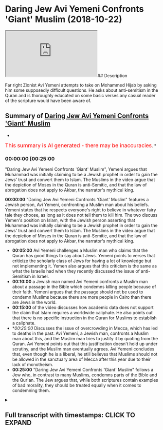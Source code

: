 # Daring Jew Avi Yemeni Confronts 'Giant' Muslim (2018-10-22)

<iframe loading='lazy' src='https://www.youtube.com/embed/h7Ak2oqNtQk'></iframe>## Description

Far right Zionist Avi Yemeni attempts to take on Mohammed Hijab by asking him some supposedly difficult questions. He asks about anti-semitism in the Quran and is thoroughly educated on some basic verses any casual reader of the scripture would have been aware of.

## Summary of [Daring Jew Avi Yemeni Confronts 'Giant' Muslim](https://www.youtube.com/watch?v=h7Ak2oqNtQk)


*

<span style="color:red; font-size:125%">This summary is AI generated - there may be inaccuracies</span>. [](/)*

### <a onclick="modifyYTiframeseektime('1500')">00:00:00 [00:25:00</a>

"Daring Jew Avi Yemeni Confronts 'Giant' Muslim", Yemeni argues that Muhammad was initially claiming to be a Jewish prophet in order to gain the Jews' trust and convert them to Islam. The Muslims in the video argue that the depiction of Moses in the Quran is anti-Semitic, and that the law of abrogation does not apply to Akbar, the narrator's mythical king.

**<a onclick="modifyYTiframeseektime('0')">00:00:00</a>**  "Daring Jew Avi Yemeni Confronts 'Giant' Muslim" features a Jewish person, Avi Yemeni, confronting a Muslim man about his beliefs. Yemeni states that he respects everyone's right to believe in whatever fairy tale they choose, as long as it does not tell them to kill him. The two discuss Yemen's position on Islam, with the Jewish person asserting that Muhammad was initially claiming to be a Jewish prophet in order to gain the Jews' trust and convert them to Islam. The Muslims in the video argue that the depiction of Moses in the Quran is anti-Semitic, and that the law of abrogation does not apply to Akbar, the narrator's mythical king.
* **<a onclick="modifyYTiframeseektime('300')">00:05:00</a>**  Avi Yemeni challenges a Muslim man who claims that the Quran has good things to say about Jews. Yemeni points to verses that criticize the scholarly class of Jews for having a lot of knowledge but not implementing it. Yemen also argues that this criticism is the same as what the Israelis had when they recently discussed the issue of anti-Semitism in Israel.
* **<a onclick="modifyYTiframeseektime('600')">00:10:00</a>**  a Jewish man named Avi Yemeni confronts a Muslim man about a passage in the Bible which condemns killing people because of their faith. Yemeni argues that the passage should not be used to condemn Muslims because there are more people in Cairo than there are Jews in the world.
* **<a onclick="modifyYTiframeseektime('900')">00:15:00</a>** of the video discusses how academic data does not support the claim that Islam requires a worldwide caliphate. He also points out that there is no specific instruction in the Quran for Muslims to establish a caliphate.
* **<a onclick="modifyYTiframeseektime('1200')">00:20:00</a>* Discusses the issue of overcrowding in Mecca, which has led to deaths in the past. Avi Yemeni, a Jewish man, confronts a Muslim man about this, and the Muslim man tries to justify it by quoting from the Quran. Avi Yemeni points out that this justification doesn't hold up under scrutiny, and the Muslim man eventually agrees. Avi Yemeni concludes that, even though he is a liberal, he still believes that Muslims should not be allowed in the sanctuary area of Mecca after this year due to their lack of monotheism.
* **<a onclick="modifyYTiframeseektime('1500')">00:25:00</a>**  "Daring Jew Avi Yemeni Confronts 'Giant' Muslim" follows a Jew who, in contrast to many Muslims, condemns parts of the Bible and the Qur'an. The Jew argues that, while both scriptures contain examples of bad morality, they should be treated equally when it comes to condemning them.

<details><summary><h2>Full transcript with timestamps: CLICK TO EXPAND</h2></summary>

<a onclick="modifyYTiframeseektime('8)')">0:00:08 okay sorry lame or um so yeah okay I've<\/a>
<a onclick="modifyYTiframeseektime('12)')">0:00:12 asked him a question yeah talk about one<\/a>
<a onclick="modifyYTiframeseektime('15)')">0:00:15 aspect I'm proud of my culture excellent<\/a>
<a onclick="modifyYTiframeseektime('17)')">0:00:17 time believe in God alright so you're so<\/a>
<a onclick="modifyYTiframeseektime('19)')">0:00:19 you're your Jewish person why not you're<\/a>
<a onclick="modifyYTiframeseektime('22)')">0:00:22 your Jew by I I respect everybody's<\/a>
<a onclick="modifyYTiframeseektime('26)')">0:00:26 right to believe him whatever fairy tale<\/a>
<a onclick="modifyYTiframeseektime('28)')">0:00:28 as long as your fairy tale doesn't tell<\/a>
<a onclick="modifyYTiframeseektime('30)')">0:00:30 you to kill me no problem so okay I<\/a>
<a onclick="modifyYTiframeseektime('33)')">0:00:33 haven't got a problem with that now I<\/a>
<a onclick="modifyYTiframeseektime('35)')">0:00:35 know where you are in terms of morality<\/a>
<a onclick="modifyYTiframeseektime('37)')">0:00:37 so in terms of objective morality we<\/a>
<a onclick="modifyYTiframeseektime('40)')">0:00:40 can't say that you have a definite set<\/a>
<a onclick="modifyYTiframeseektime('43)')">0:00:43 of moral principles that you adhere to<\/a>
<a onclick="modifyYTiframeseektime('46)')">0:00:46 or do you within judeo-christian values<\/a>
<a onclick="modifyYTiframeseektime('49)')">0:00:49 yep<\/a>
<a onclick="modifyYTiframeseektime('49)')">0:00:49 okay so you do accept for example the<\/a>
<a onclick="modifyYTiframeseektime('52)')">0:00:52 Old Testament as as divinely inspired on<\/a>
<a onclick="modifyYTiframeseektime('55)')">0:00:55 our values as Western civilization is<\/a>
<a onclick="modifyYTiframeseektime('58)')">0:00:58 founded on the Old Testament<\/a>
<a onclick="modifyYTiframeseektime('60)')">0:01:00 so in one way or another I do but there<\/a>
<a onclick="modifyYTiframeseektime('64)')">0:01:04 are parts of it that I find yeah I'm<\/a>
<a onclick="modifyYTiframeseektime('66)')">0:01:06 sorry I'm not sure what your what your<\/a>
<a onclick="modifyYTiframeseektime('68)')">0:01:08 particular stance is what I've seen you<\/a>
<a onclick="modifyYTiframeseektime('70)')">0:01:10 I see you in conjunction with Tommy<\/a>
<a onclick="modifyYTiframeseektime('73)')">0:01:13 Robinson that's how I got to know who<\/a>
<a onclick="modifyYTiframeseektime('74)')">0:01:14 you were<\/a>
<a onclick="modifyYTiframeseektime('75)')">0:01:15 that's what you kind of doing like a<\/a>
<a onclick="modifyYTiframeseektime('76)')">0:01:16 rush are you it Tommy as well I you<\/a>
<a onclick="modifyYTiframeseektime('78)')">0:01:18 match the cop or something yeah neither<\/a>
<a onclick="modifyYTiframeseektime('80)')">0:01:20 ambassador cop if you go back to the<\/a>
<a onclick="modifyYTiframeseektime('81)')">0:01:21 fray just on us on a public record but<\/a>
<a onclick="modifyYTiframeseektime('83)')">0:01:23 here's what I'll say to you is that yes<\/a>
<a onclick="modifyYTiframeseektime('85)')">0:01:25 I saw you in conjunction with that and<\/a>
<a onclick="modifyYTiframeseektime('86)')">0:01:26 what it seems I'm not sure you can<\/a>
<a onclick="modifyYTiframeseektime('88)')">0:01:28 obviously correct me if I'm wrong it<\/a>
<a onclick="modifyYTiframeseektime('89)')">0:01:29 seems to me that your position is is it<\/a>
<a onclick="modifyYTiframeseektime('91)')">0:01:31 anti Islam yeah yeah can I can I ask you<\/a>
<a onclick="modifyYTiframeseektime('95)')">0:01:35 I'm not sure and once again I'm just<\/a>
<a onclick="modifyYTiframeseektime('97)')">0:01:37 asking you to sortie okay no but yes<\/a>
<a onclick="modifyYTiframeseektime('103)')">0:01:43 yeah so I was gonna ask you them no bum<\/a>
<a onclick="modifyYTiframeseektime('106)')">0:01:46 if your if your position is anti Islam<\/a>
<a onclick="modifyYTiframeseektime('109)')">0:01:49 that's not a problem I mean by<\/a>
<a onclick="modifyYTiframeseektime('112)')">0:01:52 definition if you're something other<\/a>
<a onclick="modifyYTiframeseektime('114)')">0:01:54 than Muslim you're going to disagree<\/a>
<a onclick="modifyYTiframeseektime('115)')">0:01:55 with parts of Islam<\/a>
<a onclick="modifyYTiframeseektime('116)')">0:01:56 can I ask you specifically what do you<\/a>
<a onclick="modifyYTiframeseektime('119)')">0:01:59 find repugnant about Islam that you feel<\/a>
<a onclick="modifyYTiframeseektime('122)')">0:02:02 like you need to address the the<\/a>
<a onclick="modifyYTiframeseektime('124)')">0:02:04 anti-semitism okay go ahead so tell me<\/a>
<a onclick="modifyYTiframeseektime('127)')">0:02:07 what you want particularly say you're<\/a>
<a onclick="modifyYTiframeseektime('129)')">0:02:09 denying that Islam is anti-semitic well<\/a>
<a onclick="modifyYTiframeseektime('131)')">0:02:11 the thing is you'd have to look at the<\/a>
<a onclick="modifyYTiframeseektime('133)')">0:02:13 plan don't I got a medic I don't mean<\/a>
<a onclick="modifyYTiframeseektime('136)')">0:02:16 well Moses is a semi hi nice Jew hatred<\/a>
<a onclick="modifyYTiframeseektime('140)')">0:02:20 all right okay does the Quran declare<\/a>
<a onclick="modifyYTiframeseektime('143)')">0:02:23 hatred for Moses your Moses in the Quran<\/a>
<a onclick="modifyYTiframeseektime('146)')">0:02:26 is not the same as the Jewish noise no<\/a>
<a onclick="modifyYTiframeseektime('148)')">0:02:28 problem but he was a bunny inside he was<\/a>
<a onclick="modifyYTiframeseektime('150)')">0:02:30 a junior<\/a>
<a onclick="modifyYTiframeseektime('155)')">0:02:35 because Moses for us is the most<\/a>
<a onclick="modifyYTiframeseektime('157)')">0:02:37 commonly repeated oft repeated prophet<\/a>
<a onclick="modifyYTiframeseektime('159)')">0:02:39 in the whole of the Quran<\/a>
<a onclick="modifyYTiframeseektime('160)')">0:02:40 he's repeated in over 70% nominal sage<\/a>
<a onclick="modifyYTiframeseektime('162)')">0:02:42 said he was a Jewish prophet yes and and<\/a>
<a onclick="modifyYTiframeseektime('165)')">0:02:45 and you who the junior that Moses was<\/a>
<a onclick="modifyYTiframeseektime('167)')">0:02:47 but Muhammad in the beginning was<\/a>
<a onclick="modifyYTiframeseektime('169)')">0:02:49 claiming he was a Jewish prophet to try<\/a>
<a onclick="modifyYTiframeseektime('171)')">0:02:51 get the Jews on to convert no problem<\/a>
<a onclick="modifyYTiframeseektime('173)')">0:02:53 but why was he represented you reckon<\/a>
<a onclick="modifyYTiframeseektime('175)')">0:02:55 that the depiction of Moses in the Quran<\/a>
<a onclick="modifyYTiframeseektime('177)')">0:02:57 is is an anti-semitic one no ok thank<\/a>
<a onclick="modifyYTiframeseektime('182)')">0:03:02 you very much so then to answer your<\/a>
<a onclick="modifyYTiframeseektime('183)')">0:03:03 question then by extension<\/a>
<a onclick="modifyYTiframeseektime('185)')">0:03:05 I'll say one of the heroes of Islam is a<\/a>
<a onclick="modifyYTiframeseektime('187)')">0:03:07 Jew and not just one a new version that<\/a>
<a onclick="modifyYTiframeseektime('190)')">0:03:10 your version of I'm I'm with you by I'm<\/a>
<a onclick="modifyYTiframeseektime('194)')">0:03:14 just Oscar just answering your question<\/a>
<a onclick="modifyYTiframeseektime('195)')">0:03:15 right if we're looking at all of the<\/a>
<a onclick="modifyYTiframeseektime('197)')">0:03:17 Quran oh this is very lovely things<\/a>
<a onclick="modifyYTiframeseektime('198)')">0:03:18 about Jews the more of abrogation tells<\/a>
<a onclick="modifyYTiframeseektime('200)')">0:03:20 us that in the beginning he liked the<\/a>
<a onclick="modifyYTiframeseektime('202)')">0:03:22 Jews later when he realized Guzzi your<\/a>
<a onclick="modifyYTiframeseektime('206)')">0:03:26 prophet<\/a>
<a onclick="modifyYTiframeseektime('206)')">0:03:26 okay well that tell me where it says<\/a>
<a onclick="modifyYTiframeseektime('208)')">0:03:28 that in the beginning he liked the Jews<\/a>
<a onclick="modifyYTiframeseektime('209)')">0:03:29 and later Eden if you look at the<\/a>
<a onclick="modifyYTiframeseektime('211)')">0:03:31 historically but the plaque is by the<\/a>
<a onclick="modifyYTiframeseektime('213)')">0:03:33 way do you know the law of abrogation<\/a>
<a onclick="modifyYTiframeseektime('214)')">0:03:34 sorry sorry to cut you off there's a<\/a>
<a onclick="modifyYTiframeseektime('216)')">0:03:36 verse in chapter 2 verse hundred and six<\/a>
<a onclick="modifyYTiframeseektime('217)')">0:03:37 of the Quran - a from a it's a nun once<\/a>
<a onclick="modifyYTiframeseektime('219)')">0:03:39 you hand it to your Hyneman hell with<\/a>
<a onclick="modifyYTiframeseektime('220)')">0:03:40 you it only applies to a cam which are<\/a>
<a onclick="modifyYTiframeseektime('223)')">0:03:43 rulings it does not apply to Akbar which<\/a>
<a onclick="modifyYTiframeseektime('226)')">0:03:46 are narratives so here what you've<\/a>
<a onclick="modifyYTiframeseektime('227)')">0:03:47 talked about abrogation which is<\/a>
<a onclick="modifyYTiframeseektime('229)')">0:03:49 something people who don't know much<\/a>
<a onclick="modifyYTiframeseektime('230)')">0:03:50 about Islam I'm not trying to say<\/a>
<a onclick="modifyYTiframeseektime('231)')">0:03:51 specifically you use all the time the<\/a>
<a onclick="modifyYTiframeseektime('234)')">0:03:54 law obligation only applies to legal<\/a>
<a onclick="modifyYTiframeseektime('237)')">0:03:57 rulings it cannot apply it cannot they<\/a>
<a onclick="modifyYTiframeseektime('239)')">0:03:59 cannot be a narrative the there<\/a>
<a onclick="modifyYTiframeseektime('240)')">0:04:00 the rulings are pretty much fundamental<\/a>
<a onclick="modifyYTiframeseektime('243)')">0:04:03 to the rebate let's not do that Sharia<\/a>
<a onclick="modifyYTiframeseektime('246)')">0:04:06 problem I don't think you should be a<\/a>
<a onclick="modifyYTiframeseektime('252)')">0:04:12 lot of talk knows a quick question you<\/a>
<a onclick="modifyYTiframeseektime('254)')">0:04:14 can start this well that's that's a it's<\/a>
<a onclick="modifyYTiframeseektime('257)')">0:04:17 a similar view to Timothy and in the<\/a>
<a onclick="modifyYTiframeseektime('258)')">0:04:18 Bible which says that women are not<\/a>
<a onclick="modifyYTiframeseektime('259)')">0:04:19 allowed to talk in there in the church<\/a>
<a onclick="modifyYTiframeseektime('260)')">0:04:20 but I was going to say too much because<\/a>
<a onclick="modifyYTiframeseektime('262)')">0:04:22 you were saying Muhammad could be<\/a>
<a onclick="modifyYTiframeseektime('265)')">0:04:25 anti-semitic how do I say this not<\/a>
<a onclick="modifyYTiframeseektime('266)')">0:04:26 bombers and Christians beatitude<\/a>
<a onclick="modifyYTiframeseektime('268)')">0:04:28 everyone has the propensity to be let's<\/a>
<a onclick="modifyYTiframeseektime('275)')">0:04:35 keep this keep this going well I was<\/a>
<a onclick="modifyYTiframeseektime('276)')">0:04:36 going to say the Quran says something<\/a>
<a onclick="modifyYTiframeseektime('277)')">0:04:37 really interesting about Jewish people<\/a>
<a onclick="modifyYTiframeseektime('278)')">0:04:38 okay I'll tell you exactly what the<\/a>
<a onclick="modifyYTiframeseektime('280)')">0:04:40 Quran says in the summary now that<\/a>
<a onclick="modifyYTiframeseektime('281)')">0:04:41 interesting no no you're focusing on the<\/a>
<a onclick="modifyYTiframeseektime('284)')">0:04:44 boring plot the plot and brother are<\/a>
<a onclick="modifyYTiframeseektime('286)')">0:04:46 subjective well are you asking me a<\/a>
<a onclick="modifyYTiframeseektime('287)')">0:04:47 question which is scriptural in nature<\/a>
<a onclick="modifyYTiframeseektime('289)')">0:04:49 and I'm giving you the answer right the<\/a>
<a onclick="modifyYTiframeseektime('290)')">0:04:50 Quran it says mini al-kitab in chapter 3<\/a>
<a onclick="modifyYTiframeseektime('293)')">0:04:53 verse 75 that there are those of the<\/a>
<a onclick="modifyYTiframeseektime('296)')">0:04:56 Jews and the Christians that you can<\/a>
<a onclick="modifyYTiframeseektime('298)')">0:04:58 trust them and there are those who you<\/a>
<a onclick="modifyYTiframeseektime('300)')">0:05:00 can trust in another verse in the same<\/a>
<a onclick="modifyYTiframeseektime('301)')">0:05:01 surah it says later so I add they're not<\/a>
<a onclick="modifyYTiframeseektime('302)')">0:05:02 all the same<\/a>
<a onclick="modifyYTiframeseektime('303)')">0:05:03 that was the one first before it so in<\/a>
<a onclick="modifyYTiframeseektime('305)')">0:05:05 other words the Quran attitude towards<\/a>
<a onclick="modifyYTiframeseektime('307)')">0:05:07 Jews and Christians seems to be in line<\/a>
<a onclick="modifyYTiframeseektime('309)')">0:05:09 with its attitude towards Muslims<\/a>
<a onclick="modifyYTiframeseektime('311)')">0:05:11 because in the Quran chapter 35 of the<\/a>
<a onclick="modifyYTiframeseektime('313)')">0:05:13 Quran it says minimum volume all in<\/a>
<a onclick="modifyYTiframeseektime('315)')">0:05:15 every human who mocked us it and when<\/a>
<a onclick="modifyYTiframeseektime('316)')">0:05:16 whom shall become bill hey rod that's a<\/a>
<a onclick="modifyYTiframeseektime('319)')">0:05:19 hold on fear no problem so just just to<\/a>
<a onclick="modifyYTiframeseektime('321)')">0:05:21 keep going<\/a>
<a onclick="modifyYTiframeseektime('322)')">0:05:22 the Quran says that there are some<\/a>
<a onclick="modifyYTiframeseektime('324)')">0:05:24 Muslims who are oppressive to themselves<\/a>
<a onclick="modifyYTiframeseektime('326)')">0:05:26 and some of them which are on the middle<\/a>
<a onclick="modifyYTiframeseektime('328)')">0:05:28 path and those who are excel likewise<\/a>
<a onclick="modifyYTiframeseektime('331)')">0:05:31 the Quran says about the Jews and<\/a>
<a onclick="modifyYTiframeseektime('332)')">0:05:32 Christians they're not all the same<\/a>
<a onclick="modifyYTiframeseektime('333)')">0:05:33 there are some good of them and there<\/a>
<a onclick="modifyYTiframeseektime('335)')">0:05:35 are some bad of them likewise the quran<\/a>
<a onclick="modifyYTiframeseektime('337)')">0:05:37 makes that kind of has that sentiment to<\/a>
<a onclick="modifyYTiframeseektime('339)')">0:05:39 all of humankind that humankind you find<\/a>
<a onclick="modifyYTiframeseektime('341)')">0:05:41 good people and you find bite you find<\/a>
<a onclick="modifyYTiframeseektime('342)')">0:05:42 trustworthy and you find untrustful so I<\/a>
<a onclick="modifyYTiframeseektime('345)')">0:05:45 think if we're talking about the Quran<\/a>
<a onclick="modifyYTiframeseektime('346)')">0:05:46 what we need to do is we need to look at<\/a>
<a onclick="modifyYTiframeseektime('348)')">0:05:48 the text it's easy to say well Muslims<\/a>
<a onclick="modifyYTiframeseektime('351)')">0:05:51 believe in this in Muslim and I would<\/a>
<a onclick="modifyYTiframeseektime('352)')">0:05:52 agree with you avi right if you said to<\/a>
<a onclick="modifyYTiframeseektime('354)')">0:05:54 me look Muslims are anti-semitic I would<\/a>
<a onclick="modifyYTiframeseektime('356)')">0:05:56 say to some of the Muslims are<\/a>
<a onclick="modifyYTiframeseektime('358)')">0:05:58 anti-semitic<\/a>
<a onclick="modifyYTiframeseektime('359)')">0:05:59 now I did let's be honest yes a majority<\/a>
<a onclick="modifyYTiframeseektime('361)')">0:06:01 you've been on any Muslim forum online<\/a>
<a onclick="modifyYTiframeseektime('364)')">0:06:04 he might be right and depends on the<\/a>
<a onclick="modifyYTiframeseektime('366)')">0:06:06 location I'm from Egypt okay in Egypt<\/a>
<a onclick="modifyYTiframeseektime('369)')">0:06:09 anti<\/a>
<a onclick="modifyYTiframeseektime('370)')">0:06:10 I would say anti-semitism is the default<\/a>
<a onclick="modifyYTiframeseektime('372)')">0:06:12 position if you're not anti-semitic in<\/a>
<a onclick="modifyYTiframeseektime('374)')">0:06:14 Egypt it's irregular whether you're a<\/a>
<a onclick="modifyYTiframeseektime('376)')">0:06:16 nationalist or why is that it's because<\/a>
<a onclick="modifyYTiframeseektime('378)')">0:06:18 of I will tell you spread the whole the<\/a>
<a onclick="modifyYTiframeseektime('380)')">0:06:20 never else your question I can't my<\/a>
<a onclick="modifyYTiframeseektime('381)')">0:06:21 piece yes yes no it's not a sign is if<\/a>
<a onclick="modifyYTiframeseektime('383)')">0:06:23 I'm not saying that it's because of the<\/a>
<a onclick="modifyYTiframeseektime('384)')">0:06:24 wars i ensued should be in the rock 1967<\/a>
<a onclick="modifyYTiframeseektime('386)')">0:06:26 1973 these wars heights in the<\/a>
<a onclick="modifyYTiframeseektime('388)')">0:06:28 anti-semitism but then on the flip side<\/a>
<a onclick="modifyYTiframeseektime('391)')">0:06:31 the peace subject like the breaks it's<\/a>
<a onclick="modifyYTiframeseektime('393)')">0:06:33 called summaries no no no no problem but<\/a>
<a onclick="modifyYTiframeseektime('395)')">0:06:35 in no problem I I don't disagree with<\/a>
<a onclick="modifyYTiframeseektime('397)')">0:06:37 history right history isn't something<\/a>
<a onclick="modifyYTiframeseektime('399)')">0:06:39 which is that but what I'm saying to you<\/a>
<a onclick="modifyYTiframeseektime('401)')">0:06:41 is that on the flip side you know you do<\/a>
<a onclick="modifyYTiframeseektime('402)')">0:06:42 disagree with history because when it<\/a>
<a onclick="modifyYTiframeseektime('403)')">0:06:43 comes to Israel I've seen let's not done<\/a>
<a onclick="modifyYTiframeseektime('407)')">0:06:47 nothing that's not convolute the<\/a>
<a onclick="modifyYTiframeseektime('408)')">0:06:48 discussion I piggy but you can't you've<\/a>
<a onclick="modifyYTiframeseektime('409)')">0:06:49 made a pretty wrong statement that you<\/a>
<a onclick="modifyYTiframeseektime('412)')">0:06:52 don't you don't disagree with history<\/a>
<a onclick="modifyYTiframeseektime('414)')">0:06:54 but you actually do fundamentally maybe<\/a>
<a onclick="modifyYTiframeseektime('419)')">0:06:59 it's because of my compounded ignorance<\/a>
<a onclick="modifyYTiframeseektime('420)')">0:07:00 of vision you could you could illuminate<\/a>
<a onclick="modifyYTiframeseektime('422)')">0:07:02 and educate and edify no problem but<\/a>
<a onclick="modifyYTiframeseektime('424)')">0:07:04 what I'm saying to you is this having<\/a>
<a onclick="modifyYTiframeseektime('426)')">0:07:06 you have to we have to stick to the<\/a>
<a onclick="modifyYTiframeseektime('427)')">0:07:07 topic you saw you started off by talking<\/a>
<a onclick="modifyYTiframeseektime('429)')">0:07:09 about anti-semitism inves in the<\/a>
<a onclick="modifyYTiframeseektime('431)')">0:07:11 scriptures right yeah we talked about<\/a>
<a onclick="modifyYTiframeseektime('433)')">0:07:13 verses of the Quran which explicitly<\/a>
<a onclick="modifyYTiframeseektime('435)')">0:07:15 mentioned good things about Jewish<\/a>
<a onclick="modifyYTiframeseektime('437)')">0:07:17 people I'll tell you some that don't<\/a>
<a onclick="modifyYTiframeseektime('438)')">0:07:18 because I want to be balanced here I<\/a>
<a onclick="modifyYTiframeseektime('440)')">0:07:20 don't want to be you know unbalanced it<\/a>
<a onclick="modifyYTiframeseektime('442)')">0:07:22 talks about this Jewish scholarly class<\/a>
<a onclick="modifyYTiframeseektime('444)')">0:07:24 in chapter 62 of the Quran hey lar yeah<\/a>
<a onclick="modifyYTiframeseektime('446)')">0:07:26 I mean Luis Farah donkeys that have that<\/a>
<a onclick="modifyYTiframeseektime('449)')">0:07:29 have scriptures on their backs<\/a>
<a onclick="modifyYTiframeseektime('450)')">0:07:30 what does this mean the Quran makes a<\/a>
<a onclick="modifyYTiframeseektime('452)')">0:07:32 criticism about Jewish scholars that<\/a>
<a onclick="modifyYTiframeseektime('454)')">0:07:34 they have a lot of action they have a<\/a>
<a onclick="modifyYTiframeseektime('457)')">0:07:37 lot of knowledge it says they have a lot<\/a>
<a onclick="modifyYTiframeseektime('458)')">0:07:38 of knowledge but that they don't<\/a>
<a onclick="modifyYTiframeseektime('459)')">0:07:39 implement that knowledge and by the way<\/a>
<a onclick="modifyYTiframeseektime('461)')">0:07:41 it's really interesting about this<\/a>
<a onclick="modifyYTiframeseektime('462)')">0:07:42 criticism avi is that it's the same<\/a>
<a onclick="modifyYTiframeseektime('463)')">0:07:43 criticism that the Israelis had when<\/a>
<a onclick="modifyYTiframeseektime('465)')">0:07:45 recently I was looking at her out it's<\/a>
<a onclick="modifyYTiframeseektime('467)')">0:07:47 one of the Israeli newspapers that's<\/a>
<a onclick="modifyYTiframeseektime('469)')">0:07:49 right let's just be fair guys are it is<\/a>
<a onclick="modifyYTiframeseektime('471)')">0:07:51 not very is Rayleigh they and that's<\/a>
<a onclick="modifyYTiframeseektime('473)')">0:07:53 your position as a right-wing but it's a<\/a>
<a onclick="modifyYTiframeseektime('474)')">0:07:54 left-wing paper like very far live no<\/a>
<a onclick="modifyYTiframeseektime('476)')">0:07:56 problem but it is a paper in Israel<\/a>
<a onclick="modifyYTiframeseektime('478)')">0:07:58 hiding Jews no problem but they were<\/a>
<a onclick="modifyYTiframeseektime('480)')">0:08:00 talking about they were talking about<\/a>
<a onclick="modifyYTiframeseektime('481)')">0:08:01 something interesting there was at those<\/a>
<a onclick="modifyYTiframeseektime('482)')">0:08:02 two you okay maybe to me yes objective<\/a>
<a onclick="modifyYTiframeseektime('485)')">0:08:05 that was wrong was gonna say is that the<\/a>
<a onclick="modifyYTiframeseektime('487)')">0:08:07 scholarly class because the clerics<\/a>
<a onclick="modifyYTiframeseektime('490)')">0:08:10 referred to us the shah's in Israel yeah<\/a>
<a onclick="modifyYTiframeseektime('492)')">0:08:12 all of them in Parliament in the Knesset<\/a>
<a onclick="modifyYTiframeseektime('493)')">0:08:13 they refer to a shot but outside there's<\/a>
<a onclick="modifyYTiframeseektime('495)')">0:08:15 a strongly cause of Jewish people they<\/a>
<a onclick="modifyYTiframeseektime('497)')">0:08:17 have been criticized by their own<\/a>
<a onclick="modifyYTiframeseektime('498)')">0:08:18 community for being exempt from the Army<\/a>
<a onclick="modifyYTiframeseektime('501)')">0:08:21 yes Oh in fact the Quranic criticism of<\/a>
<a onclick="modifyYTiframeseektime('503)')">0:08:23 the of the scholarly class of Jews is<\/a>
<a onclick="modifyYTiframeseektime('505)')">0:08:25 the same as the Israeli one but you have<\/a>
<a onclick="modifyYTiframeseektime('506)')">0:08:26 a lot of knowledge but you don't have<\/a>
<a onclick="modifyYTiframeseektime('507)')">0:08:27 any action that you're not doing when<\/a>
<a onclick="modifyYTiframeseektime('509)')">0:08:29 you're trying to me why that had let's<\/a>
<a onclick="modifyYTiframeseektime('511)')">0:08:31 get back to the beginning that is it<\/a>
<a onclick="modifyYTiframeseektime('512)')">0:08:32 doesn't which yeah this one where it<\/a>
<a onclick="modifyYTiframeseektime('515)')">0:08:35 talks about yes and and it's not because<\/a>
<a onclick="modifyYTiframeseektime('517)')">0:08:37 I get the argument all the time that<\/a>
<a onclick="modifyYTiframeseektime('519)')">0:08:39 it's historic that's no historical is<\/a>
<a onclick="modifyYTiframeseektime('520)')">0:08:40 that one in the future yes absolutely<\/a>
<a onclick="modifyYTiframeseektime('522)')">0:08:42 this is we need to get rid of that no we<\/a>
<a onclick="modifyYTiframeseektime('524)')">0:08:44 don't need to get rid of that because<\/a>
<a onclick="modifyYTiframeseektime('525)')">0:08:45 what does have you for selling us in<\/a>
<a onclick="modifyYTiframeseektime('526)')">0:08:46 explicit terms is that there will be a<\/a>
<a onclick="modifyYTiframeseektime('529)')">0:08:49 war between Muslims and Jews by the way<\/a>
<a onclick="modifyYTiframeseektime('531)')">0:08:51 to be fair and clear at that particular<\/a>
<a onclick="modifyYTiframeseektime('533)')">0:08:53 time yes and this is an apocalyptic<\/a>
<a onclick="modifyYTiframeseektime('535)')">0:08:55 hadith was talking about in the end of<\/a>
<a onclick="modifyYTiframeseektime('537)')">0:08:57 times it's talking about in the day of<\/a>
<a onclick="modifyYTiframeseektime('538)')">0:08:58 judgment now there will be a war between<\/a>
<a onclick="modifyYTiframeseektime('540)')">0:09:00 Muslims and Jews or some Muslims and<\/a>
<a onclick="modifyYTiframeseektime('542)')">0:09:02 some juice and then the tree will die<\/a>
<a onclick="modifyYTiframeseektime('544)')">0:09:04 down a bit it doesn't say Sam no I'll<\/a>
<a onclick="modifyYTiframeseektime('549)')">0:09:09 tell you what it says in there anything<\/a>
<a onclick="modifyYTiframeseektime('550)')">0:09:10 it says that there's a tree called the<\/a>
<a onclick="modifyYTiframeseektime('551)')">0:09:11 hot [ __ ] yep which is a tree it will<\/a>
<a onclick="modifyYTiframeseektime('554)')">0:09:14 become animate it's an inanimate<\/a>
<a onclick="modifyYTiframeseektime('555)')">0:09:15 creature which will come animate and it<\/a>
<a onclick="modifyYTiframeseektime('557)')">0:09:17 will help him facilitate and guide<\/a>
<a onclick="modifyYTiframeseektime('559)')">0:09:19 Muslims to be able to destroy that the<\/a>
<a onclick="modifyYTiframeseektime('561)')">0:09:21 Jewish enemy that's all it is at that<\/a>
<a onclick="modifyYTiframeseektime('563)')">0:09:23 particular time in the apocalyptic<\/a>
<a onclick="modifyYTiframeseektime('565)')">0:09:25 period not in this is not a hadith<\/a>
<a onclick="modifyYTiframeseektime('567)')">0:09:27 referencing yes like you said a passive<\/a>
<a onclick="modifyYTiframeseektime('569)')">0:09:29 and so what do you think you don't think<\/a>
<a onclick="modifyYTiframeseektime('573)')">0:09:33 we should get rid of that hadith that<\/a>
<a onclick="modifyYTiframeseektime('574)')">0:09:34 talks about well I'm killing Jews let me<\/a>
<a onclick="modifyYTiframeseektime('576)')">0:09:36 ask you a question right yes I don't<\/a>
<a onclick="modifyYTiframeseektime('577)')">0:09:37 I'll be completely honest with you I'm a<\/a>
<a onclick="modifyYTiframeseektime('579)')">0:09:39 traditionalist I'm a scriptural Eastwood<\/a>
<a onclick="modifyYTiframeseektime('581)')">0:09:41 which means fundamentally that I believe<\/a>
<a onclick="modifyYTiframeseektime('583)')">0:09:43 in the Quran and then I believe in the<\/a>
<a onclick="modifyYTiframeseektime('585)')">0:09:45 authentic Sunna so I wouldn't ever you<\/a>
<a onclick="modifyYTiframeseektime('587)')">0:09:47 would never catch me saying that we can<\/a>
<a onclick="modifyYTiframeseektime('588)')">0:09:48 get rid of any authentic hadith just to<\/a>
<a onclick="modifyYTiframeseektime('590)')">0:09:50 be completely honest but then I'll ask<\/a>
<a onclick="modifyYTiframeseektime('592)')">0:09:52 you a question<\/a>
<a onclick="modifyYTiframeseektime('592)')">0:09:52 you know Deuteronomy chapter 13 verses 6<\/a>
<a onclick="modifyYTiframeseektime('594)')">0:09:54 to 10 it says if you have someone in<\/a>
<a onclick="modifyYTiframeseektime('596)')">0:09:56 your home that were either a worker I'm<\/a>
<a onclick="modifyYTiframeseektime('599)')">0:09:59 saying in Arabic Apple you know but it<\/a>
<a onclick="modifyYTiframeseektime('601)')">0:10:01 says here let me just say if your<\/a>
<a onclick="modifyYTiframeseektime('603)')">0:10:03 brother or your your son or your<\/a>
<a onclick="modifyYTiframeseektime('604)')">0:10:04 daughter or your friend or your wife if<\/a>
<a onclick="modifyYTiframeseektime('607)')">0:10:07 they entrust you with something yes and<\/a>
<a onclick="modifyYTiframeseektime('609)')">0:10:09 they tell you enable to earlier Nora<\/a>
<a onclick="modifyYTiframeseektime('612)')">0:10:12 will worship other gods yes then kill<\/a>
<a onclick="modifyYTiframeseektime('614)')">0:10:14 them and stone them in their own homes<\/a>
<a onclick="modifyYTiframeseektime('616)')">0:10:16 now this is in the Bible that our Torah<\/a>
<a onclick="modifyYTiframeseektime('617)')">0:10:17 I can damn it you get rid of it ok<\/a>
<a onclick="modifyYTiframeseektime('620)')">0:10:20 fantastic now go I want you to be<\/a>
<a onclick="modifyYTiframeseektime('622)')">0:10:22 perfect<\/a>
<a onclick="modifyYTiframeseektime('622)')">0:10:22 he said he saw such a he said he<\/a>
<a onclick="modifyYTiframeseektime('624)')">0:10:24 condemns it if it in the Torah yes keep<\/a>
<a onclick="modifyYTiframeseektime('627)')">0:10:27 it in the toy yes get rid of it and<\/a>
<a onclick="modifyYTiframeseektime('629)')">0:10:29 happens it should be<\/a>
<a onclick="modifyYTiframeseektime('632)')">0:10:32 my job job complete you know why because<\/a>
<a onclick="modifyYTiframeseektime('636)')">0:10:36 for the first time I think in history in<\/a>
<a onclick="modifyYTiframeseektime('638)')">0:10:38 your life you've condemned the different<\/a>
<a onclick="modifyYTiframeseektime('640)')">0:10:40 scripture I'm very happy that now you've<\/a>
<a onclick="modifyYTiframeseektime('641)')">0:10:41 heard that I can get not easy no no no<\/a>
<a onclick="modifyYTiframeseektime('644)')">0:10:44 no I'm talking about scriptures in the<\/a>
<a onclick="modifyYTiframeseektime('645)')">0:10:45 sack with the silent IV listen to me<\/a>
<a onclick="modifyYTiframeseektime('647)')">0:10:47 happy have you perfect with the same<\/a>
<a onclick="modifyYTiframeseektime('649)')">0:10:49 vigor that you have against talking<\/a>
<a onclick="modifyYTiframeseektime('651)')">0:10:51 about the Quran and the hadith because<\/a>
<a onclick="modifyYTiframeseektime('653)')">0:10:53 of its what you would refer to as<\/a>
<a onclick="modifyYTiframeseektime('654)')">0:10:54 violent verses and we wouldn't disagree<\/a>
<a onclick="modifyYTiframeseektime('655)')">0:10:55 our final verse in the Quran I want you<\/a>
<a onclick="modifyYTiframeseektime('657)')">0:10:57 to use that same standard why I'm<\/a>
<a onclick="modifyYTiframeseektime('660)')">0:11:00 condemning the Bible in the Old<\/a>
<a onclick="modifyYTiframeseektime('661)')">0:11:01 Testament<\/a>
<a onclick="modifyYTiframeseektime('662)')">0:11:02 no but enough there's nothing because<\/a>
<a onclick="modifyYTiframeseektime('668)')">0:11:08 you don't see Jews killing Jews in the<\/a>
<a onclick="modifyYTiframeseektime('671)')">0:11:11 net or Jews killing Muslims in the name<\/a>
<a onclick="modifyYTiframeseektime('674)')">0:11:14 of the tour you don't say but it is just<\/a>
<a onclick="modifyYTiframeseektime('676)')">0:11:16 Muslims targeting Jews anytime this and<\/a>
<a onclick="modifyYTiframeseektime('679)')">0:11:19 he's a jihadi attack around the world<\/a>
<a onclick="modifyYTiframeseektime('681)')">0:11:21 okay now it's good and they get the Jews<\/a>
<a onclick="modifyYTiframeseektime('684)')">0:11:24 on the side of it I see what you're<\/a>
<a onclick="modifyYTiframeseektime('686)')">0:11:26 saying avi I appreciate your coming from<\/a>
<a onclick="modifyYTiframeseektime('689)')">0:11:29 there's two important problems one of<\/a>
<a onclick="modifyYTiframeseektime('691)')">0:11:31 them is according to Pew Muslims account<\/a>
<a onclick="modifyYTiframeseektime('693)')">0:11:33 for about 1.8 billion people which means<\/a>
<a onclick="modifyYTiframeseektime('697)')">0:11:37 that they're about one-quarter going on<\/a>
<a onclick="modifyYTiframeseektime('698)')">0:11:38 to according to them 2100 over one-third<\/a>
<a onclick="modifyYTiframeseektime('701)')">0:11:41 of the world's population will be Muslim<\/a>
<a onclick="modifyYTiframeseektime('702)')">0:11:42 one out of three people in the world<\/a>
<a onclick="modifyYTiframeseektime('704)')">0:11:44 will be Muslim according to me now let<\/a>
<a onclick="modifyYTiframeseektime('707)')">0:11:47 me just make the point and then you can<\/a>
<a onclick="modifyYTiframeseektime('709)')">0:11:49 you can now Jews account for about 30<\/a>
<a onclick="modifyYTiframeseektime('711)')">0:11:51 million people maximum there's maybe 20<\/a>
<a onclick="modifyYTiframeseektime('713)')">0:11:53 million that means to say that there are<\/a>
<a onclick="modifyYTiframeseektime('715)')">0:11:55 more people in Cairo and we're the<\/a>
<a onclick="modifyYTiframeseektime('717)')">0:11:57 chosen one<\/a>
<a onclick="modifyYTiframeseektime('718)')">0:11:58 no problem yeah you know now you're<\/a>
<a onclick="modifyYTiframeseektime('719)')">0:11:59 going to scripture with the chosen one<\/a>
<a onclick="modifyYTiframeseektime('720)')">0:12:00 no hey there are more people in Cairo<\/a>
<a onclick="modifyYTiframeseektime('723)')">0:12:03 than there are Jews in the whole world<\/a>
<a onclick="modifyYTiframeseektime('724)')">0:12:04 yep so it's a false comparison because<\/a>
<a onclick="modifyYTiframeseektime('726)')">0:12:06 if you have more people what did you say<\/a>
<a onclick="modifyYTiframeseektime('728)')">0:12:08 there's no baby yes yes about 20 million<\/a>
<a onclick="modifyYTiframeseektime('730)')">0:12:10 people in Cairo yeah so what I was gonna<\/a>
<a onclick="modifyYTiframeseektime('731)')">0:12:11 say is that it's a first comparison<\/a>
<a onclick="modifyYTiframeseektime('733)')">0:12:13 because when you come if you have let me<\/a>
<a onclick="modifyYTiframeseektime('736)')">0:12:16 just make a point then you can you can<\/a>
<a onclick="modifyYTiframeseektime('737)')">0:12:17 come back if you have two billion people<\/a>
<a onclick="modifyYTiframeseektime('739)')">0:12:19 you have two billion people in the world<\/a>
<a onclick="modifyYTiframeseektime('741)')">0:12:21 versus 20 million yeah you're definitely<\/a>
<a onclick="modifyYTiframeseektime('743)')">0:12:23 going to get more violence from the two<\/a>
<a onclick="modifyYTiframeseektime('744)')">0:12:24 billion whatever face they're frogeye so<\/a>
<a onclick="modifyYTiframeseektime('746)')">0:12:26 let me put this to you yes<\/a>
<a onclick="modifyYTiframeseektime('747)')">0:12:27 let's let's agree on a number a<\/a>
<a onclick="modifyYTiframeseektime('750)')">0:12:30 percentage of the two billion that<\/a>
<a onclick="modifyYTiframeseektime('752)')">0:12:32 jihadi violent jihadist what give me a<\/a>
<a onclick="modifyYTiframeseektime('755)')">0:12:35 number what<\/a>
<a onclick="modifyYTiframeseektime('756)')">0:12:36 and I'm sorry I can't give you that I<\/a>
<a onclick="modifyYTiframeseektime('759)')">0:12:39 don't know I don't know let's say let's<\/a>
<a onclick="modifyYTiframeseektime('762)')">0:12:42 say 1% nope report doesn't shine well<\/a>
<a onclick="modifyYTiframeseektime('768)')">0:12:48 okay let's get actual Isaac's point my<\/a>
<a onclick="modifyYTiframeseektime('771)')">0:12:51 point here is that it's not the gross<\/a>
<a onclick="modifyYTiframeseektime('775)')">0:12:55 number that counts<\/a>
<a onclick="modifyYTiframeseektime('776)')">0:12:56 yes it's the fact that in no other<\/a>
<a onclick="modifyYTiframeseektime('778)')">0:12:58 religion in no other religion do you<\/a>
<a onclick="modifyYTiframeseektime('780)')">0:13:00 have even the matching percentage that<\/a>
<a onclick="modifyYTiframeseektime('783)')">0:13:03 is killing and targeting others in the<\/a>
<a onclick="modifyYTiframeseektime('786)')">0:13:06 name of the religion so also happy<\/a>
<a onclick="modifyYTiframeseektime('789)')">0:13:09 what's the source for that what source<\/a>
<a onclick="modifyYTiframeseektime('790)')">0:13:10 you have what evidence you have for this<\/a>
<a onclick="modifyYTiframeseektime('792)')">0:13:12 for what for the point you've just made<\/a>
<a onclick="modifyYTiframeseektime('794)')">0:13:14 because I can give you evidence just<\/a>
<a onclick="modifyYTiframeseektime('796)')">0:13:16 from why I'm gonna say to you that's a<\/a>
<a onclick="modifyYTiframeseektime('801)')">0:13:21 not an academic way of making I don't<\/a>
<a onclick="modifyYTiframeseektime('804)')">0:13:24 need you to give me academia there is no<\/a>
<a onclick="modifyYTiframeseektime('817)')">0:13:37 there is sure love the biggest point<\/a>
<a onclick="modifyYTiframeseektime('821)')">0:13:41 don't have any reason no other religion<\/a>
<a onclick="modifyYTiframeseektime('823)')">0:13:43 ah yes Jews we get that no problem yes<\/a>
<a onclick="modifyYTiframeseektime('827)')">0:13:47 and obviously there are gonna be many<\/a>
<a onclick="modifyYTiframeseektime('829)')">0:13:49 more violent ones because the numbers<\/a>
<a onclick="modifyYTiframeseektime('831)')">0:13:51 but percentage come back so you have<\/a>
<a onclick="modifyYTiframeseektime('834)')">0:13:54 capita yes because there is no<\/a>
<a onclick="modifyYTiframeseektime('835)')">0:13:55 fundamental thing that teaches any other<\/a>
<a onclick="modifyYTiframeseektime('837)')">0:13:57 religion to know probably I will tell<\/a>
<a onclick="modifyYTiframeseektime('839)')">0:13:59 you something right if you look at the<\/a>
<a onclick="modifyYTiframeseektime('841)')">0:14:01 book of Deuteronomy chapter 31 verses 18<\/a>
<a onclick="modifyYTiframeseektime('844)')">0:14:04 and verses 32 it's very clear that there<\/a>
<a onclick="modifyYTiframeseektime('847)')">0:14:07 is a there is a very clear command to<\/a>
<a onclick="modifyYTiframeseektime('849)')">0:14:09 Moses to go into the village and the<\/a>
<a onclick="modifyYTiframeseektime('851)')">0:14:11 Canaanite yes to go into the village if<\/a>
<a onclick="modifyYTiframeseektime('853)')">0:14:13 the Canaanites were here today virgins<\/a>
<a onclick="modifyYTiframeseektime('858)')">0:14:18 and take them as slaves exceptions very<\/a>
<a onclick="modifyYTiframeseektime('860)')">0:14:20 easily becoming predated Islam maybe<\/a>
<a onclick="modifyYTiframeseektime('866)')">0:14:26 yeah once thank you take the bottles all<\/a>
<a onclick="modifyYTiframeseektime('869)')">0:14:29 know if it's historically happened is<\/a>
<a onclick="modifyYTiframeseektime('872)')">0:14:32 right I condemn it it's a commander's<\/a>
<a onclick="modifyYTiframeseektime('874)')">0:14:34 come on from God<\/a>
<a onclick="modifyYTiframeseektime('875)')">0:14:35 according to the juice now if they were<\/a>
<a onclick="modifyYTiframeseektime('877)')">0:14:37 kind of Knights today as yes I'm Alec<\/a>
<a onclick="modifyYTiframeseektime('879)')">0:14:39 you're talking about the UM Alec people<\/a>
<a onclick="modifyYTiframeseektime('880)')">0:14:40 Islam<\/a>
<a onclick="modifyYTiframeseektime('882)')">0:14:42 if you're taught if they existed today<\/a>
<a onclick="modifyYTiframeseektime('884)')">0:14:44 and Jews were targeting him I will be at<\/a>
<a onclick="modifyYTiframeseektime('888)')">0:14:48 the front condemning him okay I like<\/a>
<a onclick="modifyYTiframeseektime('890)')">0:14:50 that okay so let me go back see if you<\/a>
<a onclick="modifyYTiframeseektime('893)')">0:14:53 relevant it doesn't you know I<\/a>
<a onclick="modifyYTiframeseektime('895)')">0:14:55 appreciate you're [ __ ] tall it's<\/a>
<a onclick="modifyYTiframeseektime('896)')">0:14:56 annoying I'm coming back so you go back<\/a>
<a onclick="modifyYTiframeseektime('900)')">0:15:00 to the social extrapolation in terms of<\/a>
<a onclick="modifyYTiframeseektime('902)')">0:15:02 in terms of raw data<\/a>
<a onclick="modifyYTiframeseektime('904)')">0:15:04 okay raw data that we have in front of<\/a>
<a onclick="modifyYTiframeseektime('905)')">0:15:05 mining yep in terms of raw data that we<\/a>
<a onclick="modifyYTiframeseektime('909)')">0:15:09 pay for that coffee<\/a>
<a onclick="modifyYTiframeseektime('911)')">0:15:11 oddly please think in the continuum<\/a>
<a onclick="modifyYTiframeseektime('913)')">0:15:13 idlis Ali please in terms of raw data<\/a>
<a onclick="modifyYTiframeseektime('916)')">0:15:16 that we have in front of us according to<\/a>
<a onclick="modifyYTiframeseektime('919)')">0:15:19 that according to Daniel Pape who wrote<\/a>
<a onclick="modifyYTiframeseektime('922)')">0:15:22 a book dying to in looking at the period<\/a>
<a onclick="modifyYTiframeseektime('924)')">0:15:24 of time from 1980 up until it goes 2001<\/a>
<a onclick="modifyYTiframeseektime('928)')">0:15:28 was the thirty-year period II looked at<\/a>
<a onclick="modifyYTiframeseektime('929)')">0:15:29 ya and it's probably regarding academics<\/a>
<a onclick="modifyYTiframeseektime('931)')">0:15:31 is probably the most accurate survey of<\/a>
<a onclick="modifyYTiframeseektime('933)')">0:15:33 suicide bombers in in the in the in the<\/a>
<a onclick="modifyYTiframeseektime('935)')">0:15:35 modern period and he said that in terms<\/a>
<a onclick="modifyYTiframeseektime('937)')">0:15:37 of ratio the number one group of people<\/a>
<a onclick="modifyYTiframeseektime('940)')">0:15:40 that did suicide bombing was the Tamil<\/a>
<a onclick="modifyYTiframeseektime('942)')">0:15:42 Tigers that's that's his finding right<\/a>
<a onclick="modifyYTiframeseektime('944)')">0:15:44 why he's was easy to put him what what<\/a>
<a onclick="modifyYTiframeseektime('946)')">0:15:46 years what what he looks from 1980 until<\/a>
<a onclick="modifyYTiframeseektime('948)')">0:15:48 another pure 2005 I think in 1982<\/a>
<a onclick="modifyYTiframeseektime('950)')">0:15:50 telephone which is about 25 years yeah<\/a>
<a onclick="modifyYTiframeseektime('951)')">0:15:51 so he looked at that period of time<\/a>
<a onclick="modifyYTiframeseektime('953)')">0:15:53 which is pre obviously 911 and post yeah<\/a>
<a onclick="modifyYTiframeseektime('957)')">0:15:57 yeah ok so here we're looking at very so<\/a>
<a onclick="modifyYTiframeseektime('960)')">0:16:00 here the point is this is that when we<\/a>
<a onclick="modifyYTiframeseektime('961)')">0:16:01 look at the academic data<\/a>
<a onclick="modifyYTiframeseektime('962)')">0:16:02 yeah it doesn't substantiate your claim<\/a>
<a onclick="modifyYTiframeseektime('964)')">0:16:04 it does because the Tamil Tigers and I<\/a>
<a onclick="modifyYTiframeseektime('968)')">0:16:08 condemn any any do you know Ravi do you<\/a>
<a onclick="modifyYTiframeseektime('971)')">0:16:11 know I've done all of you today yes but<\/a>
<a onclick="modifyYTiframeseektime('974)')">0:16:14 the Tigers in a specific warzone is not<\/a>
<a onclick="modifyYTiframeseektime('978)')">0:16:18 a suicide bomb in assess the war no I'm<\/a>
<a onclick="modifyYTiframeseektime('981)')">0:16:21 condemning it no problem but what I'm<\/a>
<a onclick="modifyYTiframeseektime('982)')">0:16:22 saying is the reason why you don't see<\/a>
<a onclick="modifyYTiframeseektime('984)')">0:16:24 me out there taking up the cause of the<\/a>
<a onclick="modifyYTiframeseektime('987)')">0:16:27 time because the fact is they are no<\/a>
<a onclick="modifyYTiframeseektime('989)')">0:16:29 threat to us<\/a>
<a onclick="modifyYTiframeseektime('990)')">0:16:30 here in the West ok so your focus is<\/a>
<a onclick="modifyYTiframeseektime('993)')">0:16:33 that which is a threat it was your<\/a>
<a onclick="modifyYTiframeseektime('995)')">0:16:35 religion call the fundamental basis of<\/a>
<a onclick="modifyYTiframeseektime('999)')">0:16:39 it is an Islamic caliphate worldwide<\/a>
<a onclick="modifyYTiframeseektime('1002)')">0:16:42 okay no they believed that one day<\/a>
<a onclick="modifyYTiframeseektime('1004)')">0:16:44 that's your interpretation of that no<\/a>
<a onclick="modifyYTiframeseektime('1005)')">0:16:45 what are you denying that yeah<\/a>
<a onclick="modifyYTiframeseektime('1007)')">0:16:47 and the night that I don't think the<\/a>
<a onclick="modifyYTiframeseektime('1008)')">0:16:48 fundamental no no I'm sorry<\/a>
<a onclick="modifyYTiframeseektime('1012)')">0:16:52 okay fine not fundamental do you believe<\/a>
<a onclick="modifyYTiframeseektime('1014)')">0:16:54 no no I I believe that the fundamental<\/a>
<a onclick="modifyYTiframeseektime('1017)')">0:16:57 message of Islam no no forget the word<\/a>
<a onclick="modifyYTiframeseektime('1019)')">0:16:59 fundamental like it I can see what yes<\/a>
<a onclick="modifyYTiframeseektime('1021)')">0:17:01 yes I will tell you clearly right I will<\/a>
<a onclick="modifyYTiframeseektime('1024)')">0:17:04 tell you clearly that I will tell you<\/a>
<a onclick="modifyYTiframeseektime('1027)')">0:17:07 clearly lack I will tell you clearly<\/a>
<a onclick="modifyYTiframeseektime('1029)')">0:17:09 there is no there was no specific<\/a>
<a onclick="modifyYTiframeseektime('1033)')">0:17:13 instruction in the Quran and I dare<\/a>
<a onclick="modifyYTiframeseektime('1035)')">0:17:15 anyone to define me there is no specific<\/a>
<a onclick="modifyYTiframeseektime('1037)')">0:17:17 instruction in the Quran telling<\/a>
<a onclick="modifyYTiframeseektime('1039)')">0:17:19 ordinary Muslim laymen to establish a<\/a>
<a onclick="modifyYTiframeseektime('1042)')">0:17:22 caliphate and you can get you can give<\/a>
<a onclick="modifyYTiframeseektime('1043)')">0:17:23 me the opposite so what I'm asking fine<\/a>
<a onclick="modifyYTiframeseektime('1050)')">0:17:30 so yours you're denying yes I'm I'm not<\/a>
<a onclick="modifyYTiframeseektime('1061)')">0:17:41 denying the existence of a Caliphate<\/a>
<a onclick="modifyYTiframeseektime('1062)')">0:17:42 historically no no no there's a need for<\/a>
<a onclick="modifyYTiframeseektime('1064)')">0:17:44 it or the need for it advantage of it I<\/a>
<a onclick="modifyYTiframeseektime('1068)')">0:17:48 didn't ever say that right in the Quran<\/a>
<a onclick="modifyYTiframeseektime('1070)')">0:17:50 it says you after your message yes one<\/a>
<a onclick="modifyYTiframeseektime('1074)')">0:17:54 of I'm not gonna use the word<\/a>
<a onclick="modifyYTiframeseektime('1075)')">0:17:55 fundamental so what you wanna well<\/a>
<a onclick="modifyYTiframeseektime('1077)')">0:17:57 what's the message from an objective one<\/a>
<a onclick="modifyYTiframeseektime('1079)')">0:17:59 of the things within Islam is to create<\/a>
<a onclick="modifyYTiframeseektime('1082)')">0:18:02 everybody's are gonna have an active<\/a>
<a onclick="modifyYTiframeseektime('1084)')">0:18:04 role every you know you saw like honey I<\/a>
<a onclick="modifyYTiframeseektime('1086)')">0:18:06 mean here the stream has to have okay<\/a>
<a onclick="modifyYTiframeseektime('1089)')">0:18:09 whether it's through violent jihad that<\/a>
<a onclick="modifyYTiframeseektime('1097)')">0:18:17 the world needs to become a worldwide<\/a>
<a onclick="modifyYTiframeseektime('1099)')">0:18:19 Caliphate well absolutely not I don't<\/a>
<a onclick="modifyYTiframeseektime('1102)')">0:18:22 think that Sharia law should be imposed<\/a>
<a onclick="modifyYTiframeseektime('1103)')">0:18:23 on everywhere every person especially<\/a>
<a onclick="modifyYTiframeseektime('1105)')">0:18:25 non-muslims and the evidence affair and<\/a>
<a onclick="modifyYTiframeseektime('1106)')">0:18:26 the evidence of that is in the Quran you<\/a>
<a onclick="modifyYTiframeseektime('1108)')">0:18:28 know that the Quran says like Rafi<\/a>
<a onclick="modifyYTiframeseektime('1109)')">0:18:29 knocked away in the rostrum in Hawaii<\/a>
<a onclick="modifyYTiframeseektime('1111)')">0:18:31 that there's no compulsion in religion<\/a>
<a onclick="modifyYTiframeseektime('1112)')">0:18:32 and when it talks about imposing the<\/a>
<a onclick="modifyYTiframeseektime('1114)')">0:18:34 jewsí on the I'm getting there before<\/a>
<a onclick="modifyYTiframeseektime('1116)')">0:18:36 you get them yeah anyways happy let's<\/a>
<a onclick="modifyYTiframeseektime('1121)')">0:18:41 keep y'all have you was gonna say to you<\/a>
<a onclick="modifyYTiframeseektime('1124)')">0:18:44 is that when it's all about imposing the<\/a>
<a onclick="modifyYTiframeseektime('1125)')">0:18:45 jizya on Jewish people and Christian<\/a>
<a onclick="modifyYTiframeseektime('1127)')">0:18:47 people in Chapter 9 verse 29 if you look<\/a>
<a onclick="modifyYTiframeseektime('1129)')">0:18:49 at the top seed or the exegesis of one<\/a>
<a onclick="modifyYTiframeseektime('1132)')">0:18:52 person could a Lakota be he says about<\/a>
<a onclick="modifyYTiframeseektime('1135)')">0:18:55 this<\/a>
<a onclick="modifyYTiframeseektime('1136)')">0:18:56 when you import jizya is just a tax 90<\/a>
<a onclick="modifyYTiframeseektime('1139)')">0:18:59 okay tell me the opposite the G the tax<\/a>
<a onclick="modifyYTiframeseektime('1141)')">0:19:01 is a part of it for the second-class<\/a>
<a onclick="modifyYTiframeseektime('1143)')">0:19:03 citizen on every level okay hold on okay<\/a>
<a onclick="modifyYTiframeseektime('1145)')">0:19:05 Mike Mike family everything well you<\/a>
<a onclick="modifyYTiframeseektime('1148)')">0:19:08 know you know that you know how to build<\/a>
<a onclick="modifyYTiframeseektime('1159)')">0:19:19 churches synagogues are his right to an<\/a>
<a onclick="modifyYTiframeseektime('1163)')">0:19:23 extent you're talking about the Arabian<\/a>
<a onclick="modifyYTiframeseektime('1165)')">0:19:25 Peninsula okay yes talking about the<\/a>
<a onclick="modifyYTiframeseektime('1167)')">0:19:27 idea of being a dhimmi<\/a>
<a onclick="modifyYTiframeseektime('1171)')">0:19:31 in in the Arabian plate in the Arabian<\/a>
<a onclick="modifyYTiframeseektime('1174)')">0:19:34 Peninsula there were specific commands<\/a>
<a onclick="modifyYTiframeseektime('1176)')">0:19:36 that yeah you can't build a church in<\/a>
<a onclick="modifyYTiframeseektime('1177)')">0:19:37 the area because look people say you're<\/a>
<a onclick="modifyYTiframeseektime('1180)')">0:19:40 not even allowed to go into Mecca as a<\/a>
<a onclick="modifyYTiframeseektime('1181)')">0:19:41 non-muslim did you know this uh-huh I<\/a>
<a onclick="modifyYTiframeseektime('1183)')">0:19:43 neither let me tell you why okay do you<\/a>
<a onclick="modifyYTiframeseektime('1186)')">0:19:46 know that in Mecca now and when we go<\/a>
<a onclick="modifyYTiframeseektime('1188)')">0:19:48 there now yeah I've been there you know<\/a>
<a onclick="modifyYTiframeseektime('1189)')">0:19:49 I got video online if you want to see me<\/a>
<a onclick="modifyYTiframeseektime('1191)')">0:19:51 going to Mecca interesting can I come<\/a>
<a onclick="modifyYTiframeseektime('1192)')">0:19:52 with you to Mecca no yeah unless you yes<\/a>
<a onclick="modifyYTiframeseektime('1195)')">0:19:55 you can actually on one condition<\/a>
<a onclick="modifyYTiframeseektime('1197)')">0:19:57 now let me tell you something right<\/a>
<a onclick="modifyYTiframeseektime('1201)')">0:20:01 it's a city which is quite small there's<\/a>
<a onclick="modifyYTiframeseektime('1202)')">0:20:02 about 3 million people that go there<\/a>
<a onclick="modifyYTiframeseektime('1204)')">0:20:04 every year yeah now people die being<\/a>
<a onclick="modifyYTiframeseektime('1206)')">0:20:06 trampled over and things like yeah and<\/a>
<a onclick="modifyYTiframeseektime('1208)')">0:20:08 the reason why they died is because of<\/a>
<a onclick="modifyYTiframeseektime('1209)')">0:20:09 overpopulation overcrowding way to<\/a>
<a onclick="modifyYTiframeseektime('1218)')">0:20:18 justify every sorry let me tell me let<\/a>
<a onclick="modifyYTiframeseektime('1245)')">0:20:45 me make your life easier I'll give you a<\/a>
<a onclick="modifyYTiframeseektime('1247)')">0:20:47 verse in the Quran that gives you a<\/a>
<a onclick="modifyYTiframeseektime('1248)')">0:20:48 reason yes it says in the Melman Melman<\/a>
<a onclick="modifyYTiframeseektime('1251)')">0:20:51 sure clean energy soon fell a horrible<\/a>
<a onclick="modifyYTiframeseektime('1253)')">0:20:53 Masjid al-haram about the a Mahathir it<\/a>
<a onclick="modifyYTiframeseektime('1255)')">0:20:55 says that the certainly the polytheists<\/a>
<a onclick="modifyYTiframeseektime('1257)')">0:20:57 are impure<\/a>
<a onclick="modifyYTiframeseektime('1258)')">0:20:58 so they should not be allowed in the<\/a>
<a onclick="modifyYTiframeseektime('1260)')">0:21:00 sanctuary after this year what does it<\/a>
<a onclick="modifyYTiframeseektime('1262)')">0:21:02 mean to be impure as a policy there's<\/a>
<a onclick="modifyYTiframeseektime('1264)')">0:21:04 two opinions one opinion is that they<\/a>
<a onclick="modifyYTiframeseektime('1266)')">0:21:06 are impure<\/a>
<a onclick="modifyYTiframeseektime('1267)')">0:21:07 in the sense that they they are not<\/a>
<a onclick="modifyYTiframeseektime('1268)')">0:21:08 Muslims they are not monotheists and<\/a>
<a onclick="modifyYTiframeseektime('1270)')">0:21:10 this is the strongest opinion so someone<\/a>
<a onclick="modifyYTiframeseektime('1272)')">0:21:12 who does not have monotheism should not<\/a>
<a onclick="modifyYTiframeseektime('1275)')">0:21:15 come into the sanctuary where there is<\/a>
<a onclick="modifyYTiframeseektime('1277)')">0:21:17 monotheism this is the explanation I<\/a>
<a onclick="modifyYTiframeseektime('1279)')">0:21:19 apologize about it saying that this<\/a>
<a onclick="modifyYTiframeseektime('1282)')">0:21:22 particular sanctuary<\/a>
<a onclick="modifyYTiframeseektime('1318)')">0:21:58 I'm not a liberal brother I have you<\/a>
<a onclick="modifyYTiframeseektime('1321)')">0:22:01 look at me look at me<\/a>
<a onclick="modifyYTiframeseektime('1322)')">0:22:02 I'm not a philosophical liberal yeah so<\/a>
<a onclick="modifyYTiframeseektime('1324)')">0:22:04 in my estimation if this goes no problem<\/a>
<a onclick="modifyYTiframeseektime('1363)')">0:22:43 here's why I say to you guys and I want<\/a>
<a onclick="modifyYTiframeseektime('1364)')">0:22:44 to say openly I don't want to seem like<\/a>
<a onclick="modifyYTiframeseektime('1365)')">0:22:45 an apologist I'm going to give you their<\/a>
<a onclick="modifyYTiframeseektime('1368)')">0:22:48 hand like an apple and I'm very funny<\/a>
<a onclick="modifyYTiframeseektime('1373)')">0:22:53 here's what I'll say to them yeah I'll<\/a>
<a onclick="modifyYTiframeseektime('1375)')">0:22:55 say to you generally speaking number one<\/a>
<a onclick="modifyYTiframeseektime('1377)')">0:22:57 my premise is not philosophical<\/a>
<a onclick="modifyYTiframeseektime('1378)')">0:22:58 liberalism so if you think that there<\/a>
<a onclick="modifyYTiframeseektime('1381)')">0:23:01 are some things because you said<\/a>
<a onclick="modifyYTiframeseektime('1382)')">0:23:02 yourself I believe in like the<\/a>
<a onclick="modifyYTiframeseektime('1383)')">0:23:03 judeo-christian Western you say usually<\/a>
<a onclick="modifyYTiframeseektime('1385)')">0:23:05 use the word Western a philosophical<\/a>
<a onclick="modifyYTiframeseektime('1387)')">0:23:07 framework I don't believe in that I<\/a>
<a onclick="modifyYTiframeseektime('1389)')">0:23:09 believe in that why do you leave me out<\/a>
<a onclick="modifyYTiframeseektime('1390)')">0:23:10 now I don't need to believe in that to<\/a>
<a onclick="modifyYTiframeseektime('1392)')">0:23:12 live it<\/a>
<a onclick="modifyYTiframeseektime('1395)')">0:23:15 brother please let me let me let me let<\/a>
<a onclick="modifyYTiframeseektime('1397)')">0:23:17 me correct him join yes<\/a>
<a onclick="modifyYTiframeseektime('1399)')">0:23:19 Ivy according to liberalism itself I can<\/a>
<a onclick="modifyYTiframeseektime('1402)')">0:23:22 believe in whatever I won so long as I<\/a>
<a onclick="modifyYTiframeseektime('1404)')">0:23:24 don't harm you you know what I love<\/a>
<a onclick="modifyYTiframeseektime('1405)')">0:23:25 about that is yes use Weston ideals -<\/a>
<a onclick="modifyYTiframeseektime('1408)')">0:23:28 yes justify IV no problem I'm gonna say<\/a>
<a onclick="modifyYTiframeseektime('1416)')">0:23:36 to you if you are true liberal yes<\/a>
<a onclick="modifyYTiframeseektime('1417)')">0:23:37 I'm not real able also wherever you are<\/a>
<a onclick="modifyYTiframeseektime('1419)')">0:23:39 I don't care if you if you believe in<\/a>
<a onclick="modifyYTiframeseektime('1420)')">0:23:40 philosophical liberalism what is your<\/a>
<a onclick="modifyYTiframeseektime('1421)')">0:23:41 base why is your parent so am I speaking<\/a>
<a onclick="modifyYTiframeseektime('1422)')">0:23:42 to you seem to be just hiding if you<\/a>
<a onclick="modifyYTiframeseektime('1424)')">0:23:44 live in the West<\/a>
<a onclick="modifyYTiframeseektime('1425)')">0:23:45 yes wisdom values that I said well<\/a>
<a onclick="modifyYTiframeseektime('1428)')">0:23:48 Weston values are liberalism as far as<\/a>
<a onclick="modifyYTiframeseektime('1430)')">0:23:50 I'm present okay fine no so frequently<\/a>
<a onclick="modifyYTiframeseektime('1432)')">0:23:52 is now you don't accept him yes no I<\/a>
<a onclick="modifyYTiframeseektime('1434)')">0:23:54 don't accept that is an ultimate truth<\/a>
<a onclick="modifyYTiframeseektime('1437)')">0:23:57 especially outcome first his Lanka no<\/a>
<a onclick="modifyYTiframeseektime('1439)')">0:23:59 doubt about it in my mind<\/a>
<a onclick="modifyYTiframeseektime('1440)')">0:24:00 no da ba Dei my ya know da ba de in my<\/a>
<a onclick="modifyYTiframeseektime('1444)')">0:24:04 mind I will say can you understand why<\/a>
<a onclick="modifyYTiframeseektime('1446)')">0:24:06 people want to say to you then get out<\/a>
<a onclick="modifyYTiframeseektime('1499)')">0:24:59 my hobby<\/a>
<a onclick="modifyYTiframeseektime('1507)')">0:25:07 listen to me here's why else is my final<\/a>
<a onclick="modifyYTiframeseektime('1513)')">0:25:13 step I'm gonna live up to this right I'm<\/a>
<a onclick="modifyYTiframeseektime('1516)')">0:25:16 gonna I'm gonna say to you that me if<\/a>
<a onclick="modifyYTiframeseektime('1519)')">0:25:19 you're gonna talk to on a philosophical<\/a>
<a onclick="modifyYTiframeseektime('1520)')">0:25:20 level and you want to see what parts of<\/a>
<a onclick="modifyYTiframeseektime('1522)')">0:25:22 the Koran we should pour on court take<\/a>
<a onclick="modifyYTiframeseektime('1524)')">0:25:24 out I am only concerned all I'm only<\/a>
<a onclick="modifyYTiframeseektime('1527)')">0:25:27 concerned with my discourse yes about<\/a>
<a onclick="modifyYTiframeseektime('1529)')">0:25:29 statements and questions which have<\/a>
<a onclick="modifyYTiframeseektime('1532)')">0:25:32 creedal disproving implications okay now<\/a>
<a onclick="modifyYTiframeseektime('1536)')">0:25:36 if you don't have anything like all<\/a>
<a onclick="modifyYTiframeseektime('1537)')">0:25:37 you're doing now is applying liberal<\/a>
<a onclick="modifyYTiframeseektime('1539)')">0:25:39 Western value judgments and say I don't<\/a>
<a onclick="modifyYTiframeseektime('1541)')">0:25:41 like this that's to be on I haven't<\/a>
<a onclick="modifyYTiframeseektime('1546)')">0:25:46 disagreed with you on that one<\/a>
<a onclick="modifyYTiframeseektime('1547)')">0:25:47 while say Chu is this if it doesn't have<\/a>
<a onclick="modifyYTiframeseektime('1550)')">0:25:50 treat all this point being is here's<\/a>
<a onclick="modifyYTiframeseektime('1565)')">0:26:05 here's why I think you should stand<\/a>
<a onclick="modifyYTiframeseektime('1566)')">0:26:06 I appreciate two things you done today<\/a>
<a onclick="modifyYTiframeseektime('1568)')">0:26:08 yes you condemned parts of the Old<\/a>
<a onclick="modifyYTiframeseektime('1570)')">0:26:10 Testament based on your idea of morality<\/a>
<a onclick="modifyYTiframeseektime('1572)')">0:26:12 yeah that's good<\/a>
<a onclick="modifyYTiframeseektime('1573)')">0:26:13 you're you condemned parts off in<\/a>
<a onclick="modifyYTiframeseektime('1575)')">0:26:15 general the Bible right and you said<\/a>
<a onclick="modifyYTiframeseektime('1576)')">0:26:16 that is relevant also the rabbi he said<\/a>
<a onclick="modifyYTiframeseektime('1580)')">0:26:20 so here is not it's not you by religion<\/a>
<a onclick="modifyYTiframeseektime('1583)')">0:26:23 here's the point here's the point why I<\/a>
<a onclick="modifyYTiframeseektime('1585)')">0:26:25 think you should do I advise you if you<\/a>
<a onclick="modifyYTiframeseektime('1587)')">0:26:27 want to apply a morally coherent<\/a>
<a onclick="modifyYTiframeseektime('1589)')">0:26:29 standard yeah you should be as active<\/a>
<a onclick="modifyYTiframeseektime('1591)')">0:26:31 you should be as active you should be<\/a>
<a onclick="modifyYTiframeseektime('1595)')">0:26:35 can you give away<\/a>
<a onclick="modifyYTiframeseektime('1599)')">0:26:39 you should be as active in condemning<\/a>
<a onclick="modifyYTiframeseektime('1602)')">0:26:42 bit biblical scripture as you are<\/a>
<a onclick="modifyYTiframeseektime('1606)')">0:26:46 condemning the Quranic scripture III<\/a>
<a onclick="modifyYTiframeseektime('1608)')">0:26:48 want to see that check 9 man Jew stop<\/a>
<a onclick="modifyYTiframeseektime('1611)')">0:26:51 flying planes into buildings while I<\/a>
<a onclick="modifyYTiframeseektime('1613)')">0:26:53 leave them with you ok<\/a>
</details>
